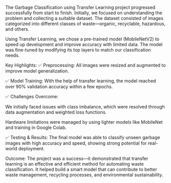The Garbage Classification using Transfer Learning project progressed successfully from start to finish. Initially, we focused on understanding the problem and collecting a suitable dataset. The dataset consisted of images categorized into different classes of waste—organic, recyclable, hazardous, and others.

Using Transfer Learning, we chose a pre-trained model (MobileNetV2) to speed up development and improve accuracy with limited data. The model was fine-tuned by modifying its top layers to match our classification needs.

Key Highlights:
✅ Preprocessing: All images were resized and augmented to improve model generalization.

✅ Model Training: With the help of transfer learning, the model reached over 90% validation accuracy within a few epochs.

✅ Challenges Overcome:

We initially faced issues with class imbalance, which were resolved through data augmentation and weighted loss functions.

Hardware limitations were managed by using lighter models like MobileNet and training in Google Colab.

✅ Testing & Results: The final model was able to classify unseen garbage images with high accuracy and speed, showing strong potential for real-world deployment.

Outcome:
The project was a success—it demonstrated that transfer learning is an effective and efficient method for automating waste classification. It helped build a smart model that can contribute to better waste management, recycling processes, and environmental sustainability.













